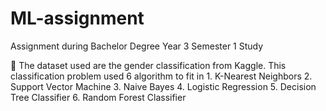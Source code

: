 # ML-assignment

Assignment during Bachelor Degree Year 3 Semester 1 Study

👀 The dataset used are the gender classification from Kaggle.
    This classification problem used 6 algorithm to fit in
    1. K-Nearest Neighbors
    2. Support Vector Machine
    3. Naive Bayes
    4. Logistic Regression
    5. Decision Tree Classifier
    6. Random Forest Classifier

